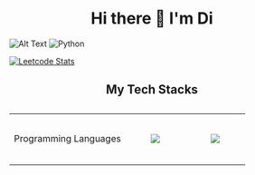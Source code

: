 <h1 align="center"> Hi there 👋  I'm Di</h1>

<!--
**chok-di/chok-di** is a ✨ _special_ ✨ repository because its `README.md` (this file) appears on your GitHub profile.

Here are some ideas to get you started:

- 🔭 I’m currently working on ...
- 🌱 I’m currently learning ...
- 👯 I’m looking to collaborate on ...
- 🤔 I’m looking for help with ...
- 💬 Ask me about ...
- 📫 How to reach me: ...
- 😄 Pronouns: ...
- ⚡ Fun fact: ...
-->

![Alt Text](https://media.giphy.com/media/v1.Y2lkPTc5MGI3NjExbWV1YzA0Mmh5ajBkd2I3dGVuaDVqMndxcHk0d2xtb2ZtbWQ0bHVoOCZlcD12MV9pbnRlcm5hbF9naWZfYnlfaWQmY3Q9Zw/HzPtbOKyBoBFsK4hyc/giphy.gif) 
![Python](https://img.shields.io/badge/-Python-3776AB?style=flat-square&logo=Python&logoColor=white)

[![Leetcode Stats](https://leetcard.jacoblin.cool/dwu233)](https://leetcode.com/dwu233)

<h2 align="center">My Tech Stacks<h2>
<table>
  <tbody>
    <tr>
      <td>Programming Languages</td>
      <td align="center" width="90" height="90"><img src="https://img.shields.io/badge/JavaScript-F7DF1E?style=for-the-badge&logo=javascript&logoColor=black"/> </td>
      <td align="center" width="90" height="90"> <img src="https://camo.githubusercontent.com/ec7c4363f7fbc7171e8e52128f6606a729d649ad0687604e89e3875895ec6312/68747470733a2f2f75706c6f61642e77696b696d656469612e6f72672f77696b6970656469612f636f6d6d6f6e732f7468756d622f632f63332f507974686f6e2d6c6f676f2d6e6f746578742e7376672f3138363970782d507974686f6e2d6c6f676f2d6e6f746578742e7376672e706e67"/></td>
    </tr>
  </tbody>
</table>



